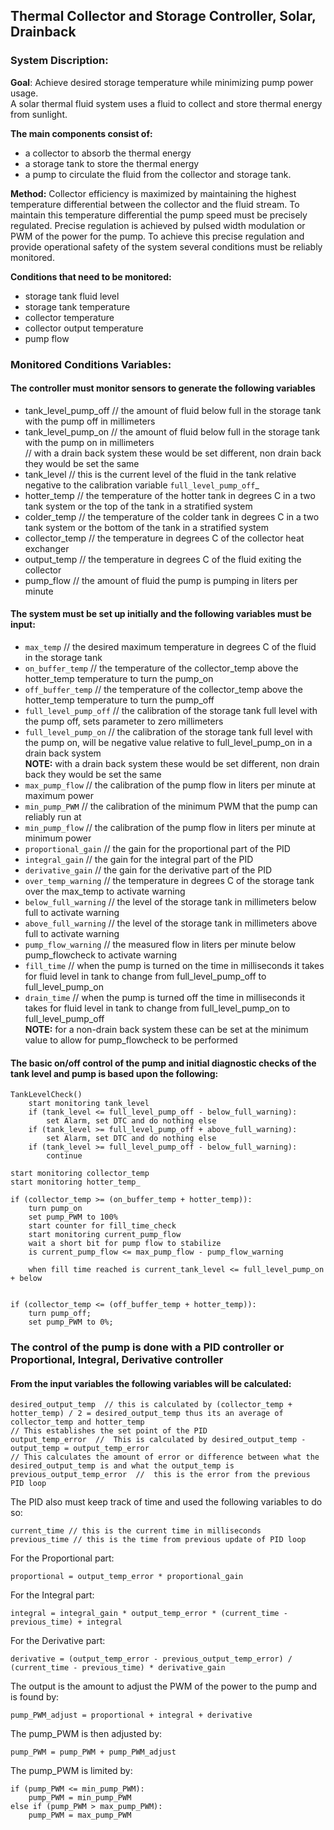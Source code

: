 ## Thermal Collector and  Storage Controller, Solar, Drainback

### System Discription:
**Goal**: Achieve desired storage temperature while minimizing pump power usage.  
A solar thermal fluid system uses a fluid to collect and store thermal energy from sunlight.  

**The main components consist of:** 
* a collector to absorb the thermal energy 
*  a storage tank to store the thermal energy  
*  a pump to circulate the fluid from the collector and storage tank.
  
**Method:** Collector efficiency is maximized by maintaining the highest temperature differential between the collector and the fluid stream. 
To maintain this temperature differential the pump speed must be precisely regulated. 
Precise regulation is achieved by pulsed width modulation or PWM of the power for the pump.
To achieve this precise regulation and provide operational safety of the system several conditions must be reliably monitored.

**Conditions that need to be monitored:**  
* storage tank fluid level
* storage tank temperature
* collector temperature
* collector output temperature
* pump flow  

### Monitored Conditions Variables:

#### The controller must monitor sensors to generate the following variables  
* tank_level_pump_off  // the amount of fluid below full in the storage tank with the pump off in millimeters
* tank_level_pump_on  //  the amount of fluid below full in the storage tank with the pump on in millimeters  
  // with a drain back system these would be set different, non drain back they would be set the same
* tank_level // this is the current level of the fluid in the tank relative negative to the calibration variable `full_level_pump_off`_
* hotter_temp  // the temperature of the hotter tank in degrees C in a two tank system or the top of the tank in a stratified system
* colder_temp  //  the temperature of the colder tank in degrees C in a two tank system or the bottom of the tank in a stratified system
* collector_temp //  the temperature in degrees C of the collector heat exchanger
* output_temp // the temperature in degrees C of the fluid exiting the collector
* pump_flow // the amount of fluid the pump is pumping in liters per minute

#### The system must be set up initially and the following variables must be input:


* `max_temp` // the desired maximum temperature in degrees C of the fluid in the storage tank
* `on_buffer_temp`  // the temperature of the collector_temp above the hotter_temp temperature to turn the pump_on
* `off_buffer_temp` // the temperature of the collector_temp above the hotter_temp temperature to turn the pump_off
* `full_level_pump_off`  //  the calibration of the storage tank full level with the pump off, sets parameter to zero millimeters
* `full_level_pump_on`  //  the calibration of the storage tank full level with the pump on, will be negative value relative to full_level_pump_on in a drain back system  
 	**NOTE:**  with a drain back system these would be set different, non drain back they would be set the same
* `max_pump_flow`  //  the calibration of the pump flow in liters per minute at maximum power
*  `min_pump_PWM`  //  the calibration of the minimum PWM that the pump can reliably run at
*  `min_pump_flow` // the calibration of the pump flow in liters per minute at minimum power
* `proportional_gain` // the gain for the proportional part of the PID 
*  `integral_gain`  //  the gain for the integral part of the PID
*  `derivative_gain`  //  the gain for the derivative part of the PID 
* `over_temp_warning`  //  the temperature in degrees C of the storage tank over the max_temp to activate warning 
* `below_full_warning`  // the level of the storage tank in millimeters below full to activate warning
* `above_full_warning`  // the level of the storage tank in millimeters above full to activate warning
* `pump_flow_warning`  //  the measured flow in liters per minute below pump_flowcheck to activate warning  
*  `fill_time`  //  when the pump is turned on the time in milliseconds it takes for fluid level in tank  to change from full_level_pump_off to full_level_pump_on
*  `drain_time`  //  when the pump is turned off the time in milliseconds it takes for fluid level in tank  to change from full_level_pump_on to full_level_pump_off  
   **NOTE:**  for a non-drain back system these can be set at the minimum value to allow for pump_flowcheck to be performed
#### The basic on/off control of the pump and initial diagnostic checks of the tank level and pump is based upon the following:
```
TankLevelCheck()
    start monitoring tank_level
    if (tank_level <= full_level_pump_off - below_full_warning):  
        set Alarm, set DTC and do nothing else
    if (tank_level >= full_level_pump_off + above_full_warning):  
        set Alarm, set DTC and do nothing else
    if (tank_level >= full_level_pump_off - below_full_warning):  
        continue

start monitoring collector_temp
start monitoring hotter_temp_

if (collector_temp >= (on_buffer_temp + hotter_temp)):  
    turn pump_on
    set pump_PWM to 100%
    start counter for fill_time_check  
    start monitoring current_pump_flow  
    wait a short bit for pump flow to stabilize
    is current_pump_flow <= max_pump_flow - pump_flow_warning

    when fill time reached is current_tank_level <= full_level_pump_on + below


if (collector_temp <= (off_buffer_temp + hotter_temp)):
    turn pump_off;  
    set pump_PWM to 0%;
```


### The control of the pump is done with a PID controller or Proportional, Integral, Derivative controller

#### From the input variables the following variables will be calculated:
    
    desired_output_temp  // this is calculated by (collector_temp + hotter_temp) / 2 = desired_output_temp thus its an average of collector_temp and hotter_temp
    // This establishes the set point of the PID
    output_temp_error  //  This is calculated by desired_output_temp - output_temp = output_temp_error
    // This calculates the amount of error or difference between what the desired_output_temp is and what the output_temp is
    previous_output_temp_error  //  this is the error from the previous PID loop

The PID also must keep track of time and used the following variables to do so:
        
    current_time // this is the current time in milliseconds 
    previous_time // this is the time from previous update of PID loop

For the Proportional part:

    proportional = output_temp_error * proportional_gain

For the Integral part:
        
    integral = integral_gain * output_temp_error * (current_time - previous_time) + integral

For the Derivative part:
        
    derivative = (output_temp_error - previous_output_temp_error) / (current_time - previous_time) * derivative_gain

The output is the amount to adjust the PWM of the power to the pump and is found by:

    pump_PWM_adjust = proportional + integral + derivative 

The pump_PWM is then adjusted by:

    pump_PWM = pump_PWM + pump_PWM_adjust

The pump_PWM is limited by:

    if (pump_PWM <= min_pump_PWM):
		pump_PWM = min_pump_PWM
	else if (pump_PWM > max_pump_PWM):
		pump_PWM = max_pump_PWM